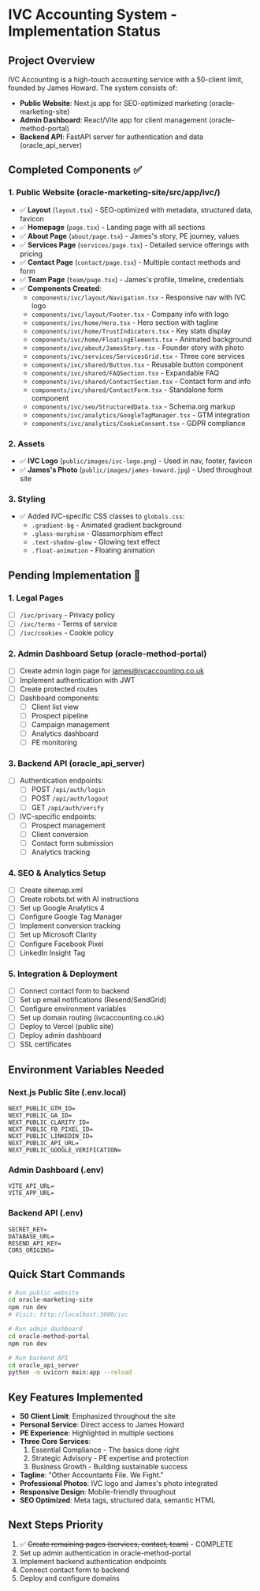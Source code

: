 # IVC Accounting System - Implementation Status

## Project Overview
IVC Accounting is a high-touch accounting service with a 50-client limit, founded by James Howard. The system consists of:
- **Public Website**: Next.js app for SEO-optimized marketing (oracle-marketing-site)
- **Admin Dashboard**: React/Vite app for client management (oracle-method-portal)
- **Backend API**: FastAPI server for authentication and data (oracle_api_server)

## Completed Components ✅

### 1. Public Website (oracle-marketing-site/src/app/ivc/)
- ✅ **Layout** (`layout.tsx`) - SEO-optimized with metadata, structured data, favicon
- ✅ **Homepage** (`page.tsx`) - Landing page with all sections
- ✅ **About Page** (`about/page.tsx`) - James's story, PE journey, values
- ✅ **Services Page** (`services/page.tsx`) - Detailed service offerings with pricing
- ✅ **Contact Page** (`contact/page.tsx`) - Multiple contact methods and form
- ✅ **Team Page** (`team/page.tsx`) - James's profile, timeline, credentials
- ✅ **Components Created**:
  - `components/ivc/layout/Navigation.tsx` - Responsive nav with IVC logo
  - `components/ivc/layout/Footer.tsx` - Company info with logo
  - `components/ivc/home/Hero.tsx` - Hero section with tagline
  - `components/ivc/home/TrustIndicators.tsx` - Key stats display
  - `components/ivc/home/FloatingElements.tsx` - Animated background
  - `components/ivc/about/JamesStory.tsx` - Founder story with photo
  - `components/ivc/services/ServicesGrid.tsx` - Three core services
  - `components/ivc/shared/Button.tsx` - Reusable button component
  - `components/ivc/shared/FAQSection.tsx` - Expandable FAQ
  - `components/ivc/shared/ContactSection.tsx` - Contact form and info
  - `components/ivc/shared/ContactForm.tsx` - Standalone form component
  - `components/ivc/seo/StructuredData.tsx` - Schema.org markup
  - `components/ivc/analytics/GoogleTagManager.tsx` - GTM integration
  - `components/ivc/analytics/CookieConsent.tsx` - GDPR compliance

### 2. Assets
- ✅ **IVC Logo** (`public/images/ivc-logo.png`) - Used in nav, footer, favicon
- ✅ **James's Photo** (`public/images/james-howard.jpg`) - Used throughout site

### 3. Styling
- ✅ Added IVC-specific CSS classes to `globals.css`:
  - `.gradient-bg` - Animated gradient background
  - `.glass-morphism` - Glassmorphism effect
  - `.text-shadow-glow` - Glowing text effect
  - `.float-animation` - Floating animation

## Pending Implementation 🚧

### 1. Legal Pages
- [ ] `/ivc/privacy` - Privacy policy
- [ ] `/ivc/terms` - Terms of service
- [ ] `/ivc/cookies` - Cookie policy

### 2. Admin Dashboard Setup (oracle-method-portal)
- [ ] Create admin login page for james@ivcaccounting.co.uk
- [ ] Implement authentication with JWT
- [ ] Create protected routes
- [ ] Dashboard components:
  - [ ] Client list view
  - [ ] Prospect pipeline
  - [ ] Campaign management
  - [ ] Analytics dashboard
  - [ ] PE monitoring

### 3. Backend API (oracle_api_server)
- [ ] Authentication endpoints:
  - [ ] POST `/api/auth/login`
  - [ ] POST `/api/auth/logout`
  - [ ] GET `/api/auth/verify`
- [ ] IVC-specific endpoints:
  - [ ] Prospect management
  - [ ] Client conversion
  - [ ] Contact form submission
  - [ ] Analytics tracking

### 4. SEO & Analytics Setup
- [ ] Create sitemap.xml
- [ ] Create robots.txt with AI instructions
- [ ] Set up Google Analytics 4
- [ ] Configure Google Tag Manager
- [ ] Implement conversion tracking
- [ ] Set up Microsoft Clarity
- [ ] Configure Facebook Pixel
- [ ] LinkedIn Insight Tag

### 5. Integration & Deployment
- [ ] Connect contact form to backend
- [ ] Set up email notifications (Resend/SendGrid)
- [ ] Configure environment variables
- [ ] Set up domain routing (ivcaccounting.co.uk)
- [ ] Deploy to Vercel (public site)
- [ ] Deploy admin dashboard
- [ ] SSL certificates

## Environment Variables Needed

### Next.js Public Site (.env.local)
```
NEXT_PUBLIC_GTM_ID=
NEXT_PUBLIC_GA_ID=
NEXT_PUBLIC_CLARITY_ID=
NEXT_PUBLIC_FB_PIXEL_ID=
NEXT_PUBLIC_LINKEDIN_ID=
NEXT_PUBLIC_API_URL=
NEXT_PUBLIC_GOOGLE_VERIFICATION=
```

### Admin Dashboard (.env)
```
VITE_API_URL=
VITE_APP_URL=
```

### Backend API (.env)
```
SECRET_KEY=
DATABASE_URL=
RESEND_API_KEY=
CORS_ORIGINS=
```

## Quick Start Commands

```bash
# Run public website
cd oracle-marketing-site
npm run dev
# Visit: http://localhost:3000/ivc

# Run admin dashboard
cd oracle-method-portal
npm run dev

# Run backend API
cd oracle_api_server
python -m uvicorn main:app --reload
```

## Key Features Implemented
- **50 Client Limit**: Emphasized throughout the site
- **Personal Service**: Direct access to James Howard
- **PE Experience**: Highlighted in multiple sections
- **Three Core Services**:
  1. Essential Compliance - The basics done right
  2. Strategic Advisory - PE expertise and protection
  3. Business Growth - Building sustainable success
- **Tagline**: "Other Accountants File. We Fight."
- **Professional Photos**: IVC logo and James's photo integrated
- **Responsive Design**: Mobile-friendly throughout
- **SEO Optimized**: Meta tags, structured data, semantic HTML

## Next Steps Priority
1. ✅ ~~Create remaining pages (services, contact, team)~~ - COMPLETE
2. Set up admin authentication in oracle-method-portal
3. Implement backend authentication endpoints
4. Connect contact form to backend
5. Deploy and configure domains 